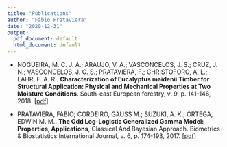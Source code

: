 ```yaml
---
title: "Publications"
author: "Fábio Prataviera"
date: "2020-12-31"
output:
  pdf_document: default
  html_document: default
---
```


* NOGUEIRA, M. C. J. A.; ARAUJO, V. A.; VASCONCELOS, J. S.; CRUZ, J. N.; VASCONCELOS, J. C. S.; PRATAVIERA, F.; CHRISTOFORO, A. L.; LAHR, F. A. R.. **Characterization of Eucalyptus maidenii Timber for Structural Application: Physical and Mechanical Properties at Two Moisture Conditions**. South-east European forestry, v. 9, p. 141-146, 2018. [[pdf](https://www.seefor.eu/vol-9-no-2-nogueira-et-al-characterization-of-eucalyptus-maidenii-timber.html)]


* PRATAVIERA, FÁBIO; CORDEIRO, GAUSS M.; SUZUKI, A. K.; ORTEGA, EDWIN M. M.. **The Odd Log-Logistic Generalized Gamma Model: Properties, Applications**, Classical And Bayesian Approach. Biometrics & Biostatistics International Journal, v. 6, p. 174-193, 2017. [[pdf](https://medcraveonline.com/BBIJ/the-odd-log-logistic-generalized-gamma-model-properties-applications-classical-and-bayesian-approach.html)]

